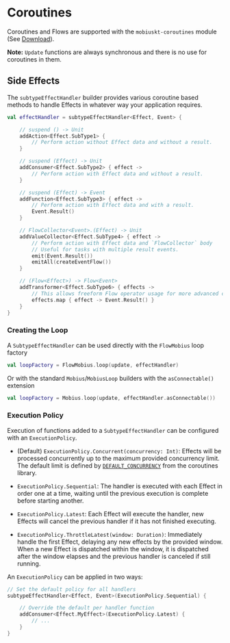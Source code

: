 # Coroutines

Coroutines and Flows are supported with the `mobiuskt-coroutines` module
(See [Download](../download.md)).

**Note:** `Update` functions are always synchronous and there is no use for coroutines in them.

## Side Effects

The `subtypeEffectHandler` builder provides various coroutine based methods to handle Effects in
whatever way your application requires.

```kotlin
val effectHandler = subtypeEffectHandler<Effect, Event> {

    // suspend () -> Unit
    addAction<Effect.SubType1> {
        // Perform action without Effect data and without a result.
    }

    // suspend (Effect) -> Unit
    addConsumer<Effect.SubType2> { effect ->
        // Perform action with Effect data and without a result.
    }

    // suspend (Effect) -> Event
    addFunction<Effect.SubType3> { effect ->
        // Perform action with Effect data and with a result.
        Event.Result()
    }

    // FlowCollector<Event>.(Effect) -> Unit
    addValueCollector<Effect.SubType4> { effect ->
        // Perform action with Effect data and `FlowCollector` body
        // Useful for tasks with multiple result events.
        emit(Event.Result())
        emitAll(createEventFlow())
    }

    // (Flow<Effect>) -> Flow<Event>
    addTransformer<Effect.SubType6> { effects ->
        // This allows freeform Flow operator usage for more advanced cases.
        effects.map { effect -> Event.Result() }
    }
}
```

### Creating the Loop

A `SubtypeEffectHandler` can be used directly with the `FlowMobius` loop factory

```kotlin
val loopFactory = FlowMobius.loop(update, effectHandler)
```

Or with the standard `Mobius`/`MobiusLoop` builders with the `asConnectable()` extension

```kotlin
val loopFactory = Mobius.loop(update, effectHandler.asConnectable())
```

### Execution Policy

Execution of functions added to a `SubtypeEffectHandler` can be configured with
an `ExecutionPolicy`.

- (Default) `ExecutionPolicy.Concurrent(concurrency: Int)`: Effects will be processed concurrently up to the maximum provided
  concurrency limit.
  The default limit is defined
  by [`DEFAULT_CONCURRENCY`](https://kotlinlang.org/api/kotlinx.coroutines/kotlinx-coroutines-core/kotlinx.coroutines.flow/-d-e-f-a-u-l-t_-c-o-n-c-u-r-r-e-n-c-y.html)
  from the coroutines library.

- `ExecutionPolicy.Sequential`: The handler is executed with each Effect in order one at a
  time, waiting until the previous execution is complete before starting another.

- `ExecutionPolicy.Latest`: Each Effect will execute the handler, new Effects will cancel the
  previous handler if it has not finished executing.

- `ExecutionPolicy.ThrottleLatest(window: Duration)`: Immediately handle the first Effect, delaying any new effects
  by the provided window.  When a new Effect is dispatched within
  the window, it is dispatched after the window elapses and the
  previous handler is canceled if still running.

An `ExecutionPolicy` can be applied in two ways:

```kotlin
// Set the default policy for all handlers
subtypeEffectHandler<Effect, Event>(ExecutionPolicy.Sequential) {

    // Override the default per handler function
    addConsumer<Effect.MyEffect>(ExecutionPolicy.Latest) {
        // ...
    }
}
```
